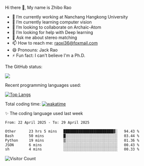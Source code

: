 Hi there 👋, My name is Zhibo Rao
- 🔭 I’m currently working at Nanchang Hangkong University
- 🌱 I’m currently learning computer vision
- 👯 I’m looking to collaborate on Archaic-Atom
- 🤔 I’m looking for help with Deep learning
- 💬 Ask me about stereo matching
- 📫 How to reach me: raoxi36@foxmail.com
- 😄 Pronouns: Jack Rao
- ⚡ Fun fact: I can't believe I'm a Ph.D.

The GitHub status:

![](https://github-readme-stats.vercel.app/api?username=ZhiboRao)

Recent programming languages used:

[![Top Langs](https://github-readme-stats.vercel.app/api/top-langs/?username=ZhiboRao&layout=compact)](https://github.com/anuraghazra/github-readme-stats)

Total coding time: [![wakatime](https://wakatime.com/badge/user/51ec5ec7-4742-4243-9eea-732ade32c0b7.svg)](https://wakatime.com/@51ec5ec7-4742-4243-9eea-732ade32c0b7)

✨ The coding language used last week 
<!--START_SECTION:waka-->

```txt
From: 22 April 2025 - To: 29 April 2025

Other      23 hrs 5 mins   ███████████████████████▓░   94.43 %
Bash       50 mins         █░░░░░░░░░░░░░░░░░░░░░░░░   03.44 %
Python     19 mins         ▒░░░░░░░░░░░░░░░░░░░░░░░░   01.36 %
JSON       6 mins          ░░░░░░░░░░░░░░░░░░░░░░░░░   00.43 %
sh         4 mins          ░░░░░░░░░░░░░░░░░░░░░░░░░   00.33 %
```

<!--END_SECTION:waka-->

![Visitor Count](https://profile-counter.glitch.me/Raohaocheng/count.svg)
